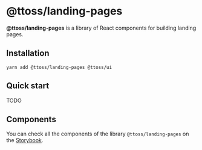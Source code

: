 # @ttoss/landing-pages

**@ttoss/landing-pages** is a library of React components for building landing pages.

## Installation

```shell
yarn add @ttoss/landing-pages @ttoss/ui
```

## Quick start

TODO

## Components

You can check all the components of the library `@ttoss/landing-pages` on the [Storybook](https://storybook.ttoss.dev/?path=/story/landing-pages).
